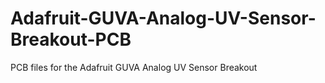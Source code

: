 # Adafruit-GUVA-Analog-UV-Sensor-Breakout-PCB
PCB files for the Adafruit GUVA Analog UV Sensor Breakout
